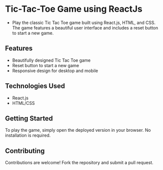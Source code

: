 # Tic-Tac-Toe Game using ReactJs

- Play the classic Tic Tac Toe game built using React.js, HTML, and CSS. The game features a beautiful user interface and includes a reset button to start a new game.

## Features

- Beautifully designed Tic Tac Toe game
- Reset button to start a new game
- Responsive design for desktop and mobile

## Technologies Used

- React.js
- HTML/CSS

## Getting Started

To play the game, simply open the deployed version in your browser. No installation is required.


## Contributing

Contributions are welcome! Fork the repository and submit a pull request.


